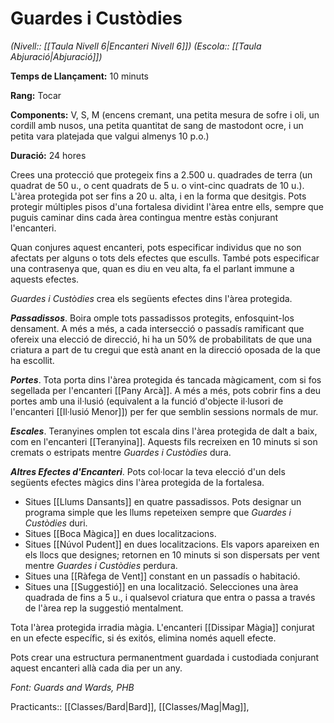 # Guardes i Custòdies

*(Nivell:: [[Taula Nivell 6|Encanteri Nivell 6]]) (Escola:: [[Taula Abjuració|Abjuració]])*

**Temps de Llançament:** 10 minuts

**Rang:** Tocar

**Components:** V, S, M (encens cremant, una petita mesura de sofre i oli, un cordill amb nusos, una petita quantitat de sang de mastodont ocre, i un petita vara platejada que valgui almenys 10 p.o.)

**Duració:** 24 hores

Crees una protecció que protegeix fins a 2.500 u. quadrades de terra (un quadrat de 50 u., o cent quadrats de 5 u. o vint-cinc quadrats de 10 u.). L'àrea protegida pot ser fins a 20 u. alta, i en la forma que desitgis. Pots protegir múltiples pisos d'una fortalesa dividint l'àrea entre ells, sempre que puguis caminar dins cada àrea contingua mentre estàs conjurant l'encanteri.

Quan conjures aquest encanteri, pots especificar individus que no son afectats per alguns o tots dels efectes que esculls. També pots especificar una contrasenya que, quan es diu en veu alta, fa el parlant immune a aquests efectes.

*Guardes i Custòdies* crea els següents efectes dins l'àrea protegida.

***Passadissos***. Boira omple tots passadissos protegits, enfosquint-los densament. A més a més, a cada intersecció o passadís ramificant que ofereix una elecció de direcció, hi ha un 50% de probabilitats de que una criatura a part de tu cregui que està anant en la direcció oposada de la que ha escollit.

***Portes***. Tota porta dins l'àrea protegida és tancada màgicament, com si fos segellada per l'encanteri [[Pany Arcà]]. A més a més, pots cobrir fins a deu portes amb una il·lusió (equivalent a la funció d'objecte il·lusori de l'encanteri [[Il·lusió Menor]]) per fer que semblin sessions normals de mur.

***Escales***. Teranyines omplen tot escala dins l'àrea protegida de dalt a baix, com en l'encanteri [[Teranyina]]. Aquests fils recreixen en 10 minuts si son cremats o estripats mentre *Guardes i Custòdies* dura.

***Altres Efectes d'Encanteri***. Pots col·locar la teva elecció d'un dels següents efectes màgics dins l'àrea protegida de la fortalesa.

- Situes [[Llums Dansants]] en quatre passadissos. Pots designar un programa simple que les llums repeteixen sempre que *Guardes i Custòdies* duri.
- Situes [[Boca Màgica]] en dues localitzacions.
- Situes [[Núvol Pudent]] en dues localitzacions. Els vapors apareixen en els llocs que designes; retornen en 10 minuts si son dispersats per vent mentre *Guardes i Custòdies* perdura.
- Situes una [[Ràfega de Vent]] constant en un passadís o habitació.
- Situes una [[Suggestió]] en una localització. Selecciones una àrea quadrada de fins a 5 u., i qualsevol criatura que entra o passa a través de l'àrea rep la suggestió mentalment.

Tota l'àrea protegida irradia màgia. L'encanteri [[Dissipar Màgia]] conjurat en un efecte específic, si és exitós, elimina només aquell efecte.

Pots crear una estructura permanentment guardada i custodiada conjurant aquest encanteri allà cada dia per un any.


*Font: Guards and Wards, PHB*



Practicants:: [[Classes/Bard|Bard]], [[Classes/Mag|Mag]],